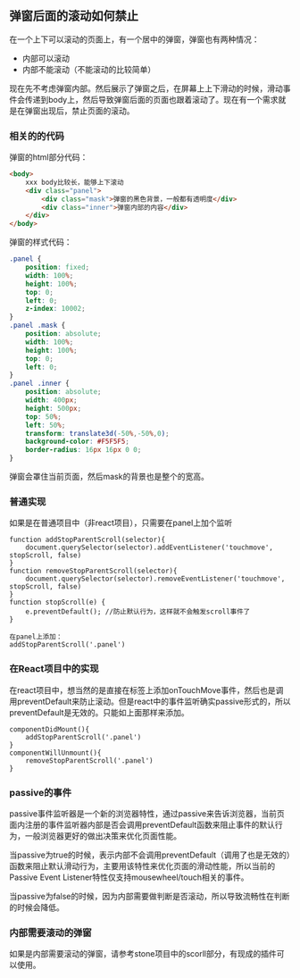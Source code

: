 ## 弹窗后面的滚动如何禁止

在一个上下可以滚动的页面上，有一个居中的弹窗，弹窗也有两种情况：

* 内部可以滚动
* 内部不能滚动（不能滚动的比较简单）

现在先不考虑弹窗内部。然后展示了弹窗之后，在屏幕上上下滑动的时候，滑动事件会传递到body上，然后导致弹窗后面的页面也跟着滚动了。现在有一个需求就是在弹窗出现后，禁止页面的滚动。



### 相关的的代码

弹窗的html部分代码：

```html
<body>
	xxx body比较长，能够上下滚动
	<div class="panel">
		<div class="mask">弹窗的黑色背景，一般都有透明度</div>
		<div class="inner">弹窗内部的内容</div>
	</div>
</body>
```

弹窗的样式代码：

```css
.panel {
	position: fixed;
	width: 100%;
	height: 100%;
	top: 0;
	left: 0;
	z-index: 10002;
}
.panel .mask {
	position: absolute;
	width: 100%;
	height: 100%;
	top: 0;
	left: 0;
}
.panel .inner {
	position: absolute;
	width: 400px;
	height: 500px;
	top: 50%;
	left: 50%;
	transform: translate3d(-50%,-50%,0);
	background-color: #F5F5F5;
	border-radius: 16px 16px 0 0;
}
```

弹窗会罩住当前页面，然后mask的背景也是整个的宽高。



### 普通实现

如果是在普通项目中（非react项目），只需要在panel上加个监听

````
function addStopParentScroll(selector){
	document.querySelector(selector).addEventListener('touchmove', stopScroll, false)
}
function removeStopParentScroll(selector){
	document.querySelector(selector).removeEventListener('touchmove', stopScroll, false)
}
function stopScroll(e) {
	e.preventDefault(); //防止默认行为，这样就不会触发scroll事件了
}

在panel上添加：
addStopParentScroll('.panel')
````



### 在React项目中的实现

在react项目中，想当然的是直接在标签上添加onTouchMove事件，然后也是调用preventDefault来防止滚动。但是react中的事件监听确实passive形式的，所以preventDefault是无效的。只能如上面那样来添加。

````
componentDidMount(){
	addStopParentScroll('.panel')
}
componentWillUnmount(){
	removeStopParentScroll('.panel')
}
````



### passive的事件

passive事件监听器是一个新的浏览器特性，通过passive来告诉浏览器，当前页面内注册的事件监听器内部是否会调用preventDefault函数来阻止事件的默认行为，一般浏览器更好的做出决策来优化页面性能。

当passive为true的时候，表示内部不会调用preventDefault（调用了也是无效的）函数来阻止默认滑动行为，主要用该特性来优化页面的滑动性能，所以当前的Passive Event Listener特性仅支持mousewheel/touch相关的事件。

当passive为false的时候，因为内部需要做判断是否滚动，所以导致流畅性在判断的时候会降低。



### 内部需要滚动的弹窗

如果是内部需要滚动的弹窗，请参考stone项目中的scorll部分，有现成的插件可以使用。